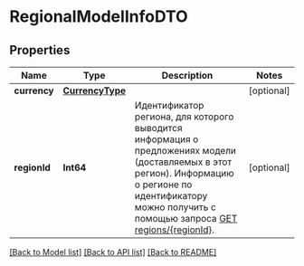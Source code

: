 # RegionalModelInfoDTO

## Properties
Name | Type | Description | Notes
------------ | ------------- | ------------- | -------------
**currency** | [**CurrencyType**](CurrencyType.md) |  | [optional] 
**regionId** | **Int64** | Идентификатор региона, для которого выводится информация о предложениях модели (доставляемых в этот регион).  Информацию о регионе по идентификатору можно получить с помощью запроса [GET regions/{regionId}](../../reference/regions/searchRegionsById.md).  | [optional] 

[[Back to Model list]](../README.md#documentation-for-models) [[Back to API list]](../README.md#documentation-for-api-endpoints) [[Back to README]](../README.md)


